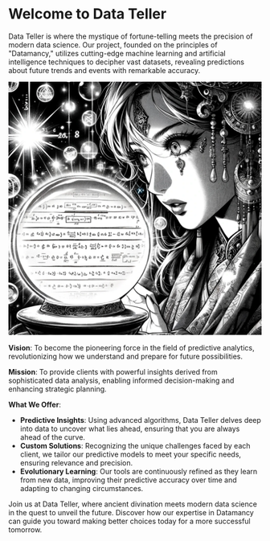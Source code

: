# Welcome to Data Teller

Data Teller is where the mystique of fortune-telling meets the precision of
modern data science. Our project, founded on the principles of "Datamancy,"
utilizes cutting-edge machine learning and artificial intelligence techniques to
decipher vast datasets, revealing predictions about future trends and events
with remarkable accuracy.

![Data Teller](/images/header.png)

**Vision**: To become the pioneering force in the field of predictive analytics,
revolutionizing how we understand and prepare for future possibilities.

**Mission**: To provide clients with powerful insights derived from
sophisticated data analysis, enabling informed decision-making and enhancing
strategic planning.

**What We Offer**:

- **Predictive Insights**: Using advanced algorithms, Data Teller delves deep
  into data to uncover what lies ahead, ensuring that you are always ahead of
  the curve.
- **Custom Solutions**: Recognizing the unique challenges faced by each client,
  we tailor our predictive models to meet your specific needs, ensuring
  relevance and precision.
- **Evolutionary Learning**: Our tools are continuously refined as they learn
  from new data, improving their predictive accuracy over time and adapting to
  changing circumstances.

Join us at Data Teller, where ancient divination meets modern data science in
the quest to unveil the future. Discover how our expertise in Datamancy can
guide you toward making better choices today for a more successful tomorrow.
